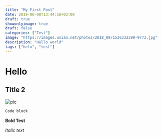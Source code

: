 ```yaml
---
title: "My First Post"
date: 2019-06-08T13:44:18+03:00
draft: true
showonlyimage: true
draft: false
categories: ["Test"]
image: "https://images.unian.net/photos/2018_09/1536332389-9773.jpg"
description: "Hello world"
tags: ["helo", "test"]
---
```


# Hello

## Title 2
![pic](https://images.unian.net/photos/2018_09/1536332389-9773.jpg)

```bash
Code block
```
**Bold Test**

*Italic text*
